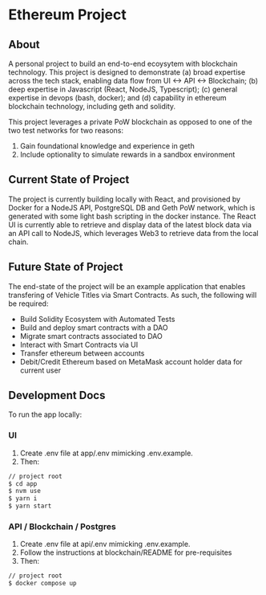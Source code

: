 # Ethereum Project

## About

A personal project to build an end-to-end ecoysytem with blockchain technology. This project is designed to demonstrate (a) broad expertise across the tech stack, enabling data flow from UI <-> API <-> Blockchain; (b) deep expertise in Javascript (React, NodeJS, Typescript); (c) general expertise in devops (bash, docker); and (d) capability in ethereum blockchain technology, including geth and solidity.

This project leverages a private PoW blockchain as opposed to one of the two test networks for two reasons:

1. Gain foundational knowledge and experience in geth
2. Include optionality to simulate rewards in a sandbox environment

## Current State of Project

The project is currently building locally with React, and provisioned by Docker for a NodeJS API, PostgreSQL DB and Geth PoW network, which is generated with some light bash scripting in the docker instance. The React UI is currently able to retrieve and display data of the latest block data via an API call to NodeJS, which leverages Web3  to retrieve data from the local chain.

## Future State of Project

The end-state of the project will be an example application that enables transfering of Vehicle Titles via Smart Contracts. As such, the following will be required:

- Build Solidity Ecosystem with Automated Tests
- Build and deploy smart contracts with a DAO
- Migrate smart contracts associated to DAO
- Interact with Smart Contracts via UI
- Transfer ethereum between accounts
- Debit/Credit Ethereum based on MetaMask account holder data for current user

## Development Docs

To run the app locally:

### UI

1. Create .env file at app/.env mimicking .env.example.
2. Then:

```bash
// project root
$ cd app
$ nvm use
$ yarn i
$ yarn start
```

### API / Blockchain / Postgres

1. Create .env file at api/.env mimicking .env.example.
2. Follow the instructions at blockchain/README for pre-requisites
3. Then:

```bash
// project root
$ docker compose up
```
